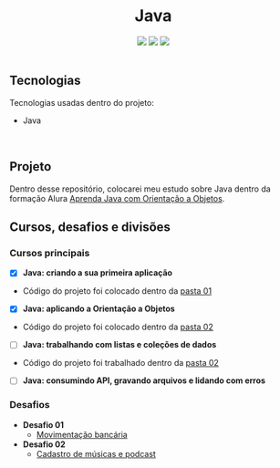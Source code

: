 <h1 align=center> Java</h1>

<!---Esses são exemplos. Veja https://shields.io para outras pessoas ou para personalizar este conjunto de escudos. Você pode querer incluir dependências, status do projeto e informações de licença aqui

https://simpleicons.org ICONS--->

<div align=center>
<img src="https://img.shields.io/github/repo-size/mellralla/Java_Alura?color=ffa6d2&label=general%20size&logo=github&logoColor=ffa6d2&style=for-the-badge"/>
<img src="https://img.shields.io/github/languages/count/mellralla/Java_Alura?&logo=academia&logoColor=ffa6d2&color=ffa6d2&label=LANGUAGES&style=for-the-badge"/>
<img src="https://img.shields.io/github/directory-file-count/mellralla/Java_Alura?&logo=onlyoffice&logoColor=ffa6d2&color=ffa6d2&label=Files&style=for-the-badge"/>
</div>

<br>

## Tecnologias

Tecnologias usadas dentro do projeto:

- Java

<br>

## Projeto

Dentro desse repositório, colocarei meu estudo sobre Java dentro da formação Alura [Aprenda Java com Orientação a Objetos](https://cursos.alura.com.br/formacao-java). 
<br>

## Cursos, desafios e divisões

### Cursos principais

- [x] **Java: criando a sua primeira aplicação**
- Código do projeto foi colocado dentro da [pasta 01](01_criando_a_sua_primeira_aplicacao/primeiroprojeto)
- [x] **Java: aplicando a Orientação a Objetos**
- Código do projeto foi colocado dentro da [pasta 02](02_aplicando_orientacao_a_objetos/ScreenMatch)
- [ ] **Java: trabalhando com listas e coleções de dados**
- Código do projeto foi trabalhado dentro da [pasta 02](Java_Alura/02_aplicando_orientacao_a_objetos)
- [ ] **Java: consumindo API, gravando arquivos e lidando com erros**
  
### Desafios
- **Desafio 01**
  - [Movimentação bancária](desafio_01_movimentacao_bancaria)
- **Desafio 02**
  - [Cadastro de músicas e podcast](desafio_02_cadastro_musica_podcast_java)
